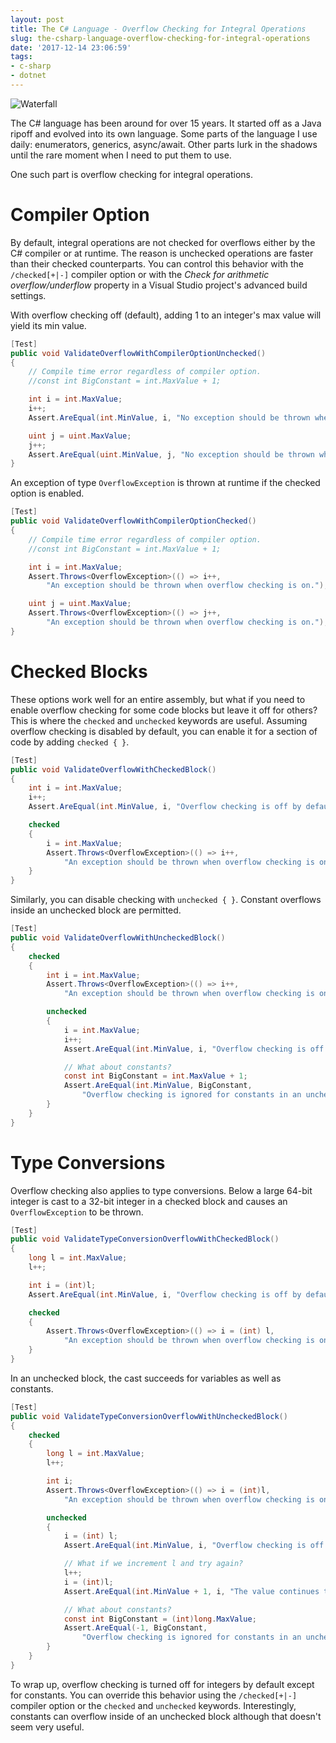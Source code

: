```yaml
---
layout: post
title: The C# Language - Overflow Checking for Integral Operations
slug: the-csharp-language-overflow-checking-for-integral-operations
date: '2017-12-14 23:06:59'
tags:
- c-sharp
- dotnet
---
```


![Waterfall](/images/waterfall.jpg#c)

The C# language has been around for over 15 years. It started off as a Java ripoff and evolved into its own language. Some parts of the language I use daily: enumerators, generics, async/await. Other parts lurk in the shadows until the rare moment when I need to put them to use.

One such part is overflow checking for integral operations.

# Compiler Option
By default, integral operations are not checked for overflows either by the C# compiler or at runtime. The reason is unchecked operations are faster than their checked counterparts. You can control this behavior with the `/checked[+|-]` compiler option or with the *Check for arithmetic overflow/underflow* property in a Visual Studio project's advanced build settings.

With overflow checking off (default), adding 1 to an integer's max value will yield its min value.

```csharp
[Test]
public void ValidateOverflowWithCompilerOptionUnchecked()
{
    // Compile time error regardless of compiler option.
    //const int BigConstant = int.MaxValue + 1;

    int i = int.MaxValue;
    i++;
    Assert.AreEqual(int.MinValue, i, "No exception should be thrown when overflow checking is off.");

    uint j = uint.MaxValue;
    j++;
    Assert.AreEqual(uint.MinValue, j, "No exception should be thrown when overflow checking is off.");
}
```

An exception of type `OverflowException` is thrown at runtime if the checked option is enabled.

```csharp
[Test]
public void ValidateOverflowWithCompilerOptionChecked()
{
    // Compile time error regardless of compiler option.
    //const int BigConstant = int.MaxValue + 1;

    int i = int.MaxValue;
    Assert.Throws<OverflowException>(() => i++,
        "An exception should be thrown when overflow checking is on.");

    uint j = uint.MaxValue;
    Assert.Throws<OverflowException>(() => j++,
        "An exception should be thrown when overflow checking is on.");
}
```

# Checked Blocks

These options work well for an entire assembly, but what if you need to enable overflow checking for some code blocks but leave it off for others? This is where the `checked` and `unchecked` keywords are useful. Assuming overflow checking is disabled by default, you can enable it for a section of code by adding `checked { }`.

```csharp
[Test]
public void ValidateOverflowWithCheckedBlock()
{
    int i = int.MaxValue;
    i++;
    Assert.AreEqual(int.MinValue, i, "Overflow checking is off by default.");

    checked
    {
        i = int.MaxValue;
        Assert.Throws<OverflowException>(() => i++,
            "An exception should be thrown when overflow checking is on.");
    }
}
```

Similarly, you can disable checking with `unchecked { }`. Constant overflows inside an unchecked block are permitted.

```csharp
[Test]
public void ValidateOverflowWithUncheckedBlock()
{
    checked
    {
        int i = int.MaxValue;
        Assert.Throws<OverflowException>(() => i++,
            "An exception should be thrown when overflow checking is on.");

        unchecked
        {
            i = int.MaxValue;
            i++;
            Assert.AreEqual(int.MinValue, i, "Overflow checking is off.");

            // What about constants?
            const int BigConstant = int.MaxValue + 1;
            Assert.AreEqual(int.MinValue, BigConstant,
                "Overflow checking is ignored for constants in an unchecked block.");
        }
    }
}
```

# Type Conversions

Overflow checking also applies to type conversions. Below a large 64-bit integer is cast to a 32-bit integer in a checked block and causes an `OverflowException` to be thrown.

```csharp
[Test]
public void ValidateTypeConversionOverflowWithCheckedBlock()
{
    long l = int.MaxValue;
    l++;

    int i = (int)l;
    Assert.AreEqual(int.MinValue, i, "Overflow checking is off by default.");

    checked
    {
        Assert.Throws<OverflowException>(() => i = (int) l,
            "An exception should be thrown when overflow checking is on.");
    }
}
```

In an unchecked block, the cast succeeds for variables as well as constants.

```csharp
[Test]
public void ValidateTypeConversionOverflowWithUncheckedBlock()
{
    checked
    {
        long l = int.MaxValue;
        l++;

        int i;
        Assert.Throws<OverflowException>(() => i = (int)l,
            "An exception should be thrown when overflow checking is on.");

        unchecked
        {
            i = (int) l;
            Assert.AreEqual(int.MinValue, i, "Overflow checking is off.");

            // What if we increment l and try again?
            l++;
            i = (int)l;
            Assert.AreEqual(int.MinValue + 1, i, "The value continues to overflow in the negative range.");

            // What about constants?
            const int BigConstant = (int)long.MaxValue;
            Assert.AreEqual(-1, BigConstant,
                "Overflow checking is ignored for constants in an unchecked block.");
        }
    }
}
```

To wrap up, overflow checking is turned off for integers by default except for constants. You can override this behavior using the `/checked[+|-]` compiler option or the `checked` and `unchecked` keywords. Interestingly, constants can overflow inside of an unchecked block although that doesn't seem very useful.